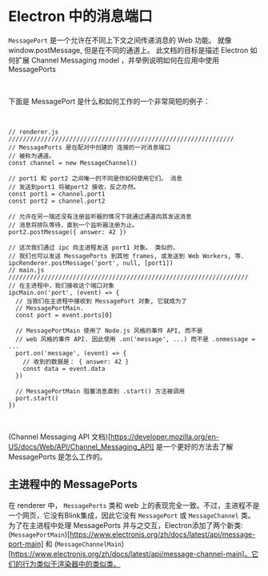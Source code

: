 # Electron 中的消息端口

`MessagePort` 是一个允许在不同上下文之间传递消息的 Web 功能。 就像 window.postMessage, 但是在不同的通道上。 此文档的目标是描述 Electron 如何扩展 Channel Messaging model ，并举例说明如何在应用中使用 MessagePorts

<br>

下面是 MessagePort 是什么和如何工作的一个非常简短的例子：

<br>

```
// renderer.js ///////////////////////////////////////////////////////////////
// MessagePorts 是在配对中创建的 连接的一对消息端口
// 被称为通道。
const channel = new MessageChannel()

// port1 和 port2 之间唯一的不同是你如何使用它们。 消息
// 发送到port1 将被port2 接收，反之亦然。
const port1 = channel.port1
const port2 = channel.port2

// 允许在另一端还没有注册监听器的情况下就通过通道向其发送消息
// 消息将排队等待，直到一个监听器注册为止。
port2.postMessage({ answer: 42 })

// 这次我们通过 ipc 向主进程发送 port1 对象。 类似的，
// 我们也可以发送 MessagePorts 到其他 frames, 或发送到 Web Workers, 等.
ipcRenderer.postMessage('port', null, [port1])
// main.js ///////////////////////////////////////////////////////////////////
// 在主进程中，我们接收这个端口对象
ipcMain.on('port', (event) => {
  // 当我们在主进程中接收到 MessagePort 对象, 它就成为了
  // MessagePortMain.
  const port = event.ports[0]

  // MessagePortMain 使用了 Node.js 风格的事件 API, 而不是
  // web 风格的事件 API. 因此使用 .on('message', ...) 而不是 .onmessage = ...
  port.on('message', (event) => {
    // 收到的数据是： { answer: 42 }
    const data = event.data
  })

  // MessagePortMain 阻塞消息直到 .start() 方法被调用
  port.start()
})
```

<br>

(Channel Messaging API 文档)[https://developer.mozilla.org/en-US/docs/Web/API/Channel_Messaging_API] 是一个更好的方法去了解 MessagePorts 是怎么工作的。

## 主进程中的 MessagePorts

在 renderer 中， `MessagePorts` 类和 web 上的表现完全一致。不过，主进程不是一个网页，它没有Blink集成，因此它没有 `MessagePort` 或 `MessageChannel` 类。为了在主进程中处理 MessagePorts 并与之交互，Electron添加了两个新类: (`MessagePortMain`)[https://www.electronjs.org/zh/docs/latest/api/message-port-main] 和 (`MessageChannelMain`)[https://www.electronjs.org/zh/docs/latest/api/message-channel-main]。它们的行为类似于渲染器中的类似类。